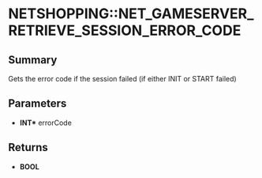 # NETSHOPPING::NET_GAMESERVER_RETRIEVE_SESSION_ERROR_CODE

## Summary
Gets the error code if the session failed (if either INIT or START failed)

## Parameters
* **INT\*** errorCode

## Returns
* **BOOL**